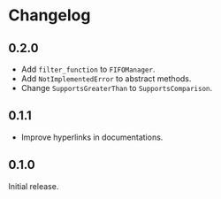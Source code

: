# Changelog

## 0.2.0

- Add `filter_function` to `FIFOManager`.
- Add `NotImplementedError` to abstract methods.
- Change `SupportsGreaterThan` to `SupportsComparison`.

## 0.1.1

- Improve hyperlinks in documentations.

## 0.1.0

Initial release.
